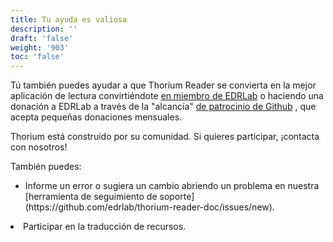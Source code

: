 ```yaml
---
title: Tu ayuda es valiosa
description: ''
draft: 'false'
weight: '903'
toc: 'false'
---
```


 <p>   Tú también puedes ayudar a que Thorium Reader se convierta en la mejor aplicación de lectura convirtiéndote <a href="https://www.edrlab.org/become-a-member/">en miembro de EDRLab</a> o haciendo una donación a EDRLab a través de la "alcancía" <a href="https://github.com/sponsors/edrlab">de patrocinio de Github</a> , que acepta pequeñas donaciones mensuales.</p>

 <p>  Thorium está construido por su comunidad. Si quieres participar, ¡contacta con nosotros!</p>

 <p>También puedes:</p>
<ul>
 <li>Informe un error o sugiera un cambio abriendo un problema en nuestra [herramienta de seguimiento de soporte](https://github.com/edrlab/thorium-reader-doc/issues/new).</li>
</ul>

 <li>Participar en la traducción de recursos.</li>

 

